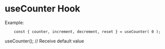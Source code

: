 # useCounter Hook

Example:

```
    const { counter, increment, decrement, reset } = useCounter( 0 );
```

useCounter(); // Receive default value
